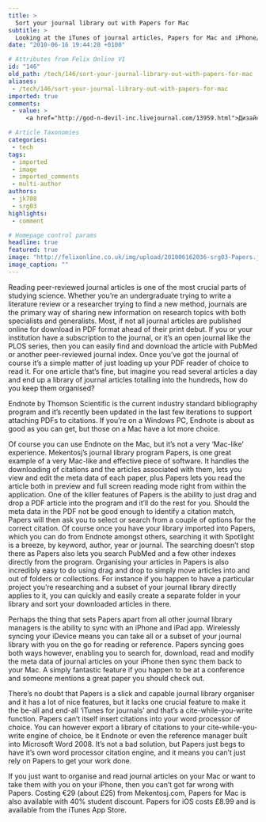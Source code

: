 ```yaml
---
title: >
  Sort your journal library out with Papers for Mac
subtitle: >
  Looking at the iTunes of journal articles, Papers for Mac and iPhone/iPad
date: "2010-06-16 19:44:28 +0100"

# Attributes from Felix Online V1
id: "146"
old_path: /tech/146/sort-your-journal-library-out-with-papers-for-mac
aliases:
 - /tech/146/sort-your-journal-library-out-with-papers-for-mac
imported: true
comments:
 - value: >
     <a href="http://god-n-devil-inc.livejournal.com/13959.html">Дизайн внутренних состояний</a>,6028887355 <br>retainment <br>johnsm <br> <br><a href="http://google.com/">google</a>,Здравствуйте дорогие господа <br> <br>Может до перестройки не говорили,что есть <a href="http://www.superrike.ru">проститутки москвы</a> и информация была не сильно распространена, но все равно существовала, то в 90-е годы уровень услуги <a href="http://www.superrike.ru/devochki/statya-6">sexy</a> резко начал расти. По многим источникам только в одной Москве количество предложений <a href="http://www.superrike.ru/devochki/statya-6">знакомства</a> увелчилось до 30 тысяч, а во всей нашей стране число этих девушек достигло 180 тысяч.

# Article Taxonomies
categories:
 - tech
tags:
 - imported
 - image
 - imported_comments
 - multi-author
authors:
 - jk708
 - srg03
highlights:
 - comment

# Homepage control params
headline: true
featured: true
image: "http://felixonline.co.uk/img/upload/201006162036-srg03-Papers.jpg"
image_caption: ""
---
```


Reading peer-reviewed journal articles is one of the most crucial parts of studying science. Whether you’re an undergraduate trying to write a literature review or a researcher trying to find a new method, journals are the primary way of sharing new information on research topics with both specialists and generalists. Most, if not all journal articles are published online for download in PDF format ahead of their print debut. If you or your institution have a subscription to the journal, or it’s an open journal like the PLOS series, then you can easily find and download the article with PubMed or another peer-reviewed journal index. Once you’ve got the journal of course it’s a simple matter of just loading up your PDF reader of choice to read it. For one article that’s fine, but imagine you read several articles a day and end up a library of journal articles totalling into the hundreds, how do you keep them organised?

Endnote by Thomson Scientific is the current industry standard bibliography program and it’s recently been updated in the last few iterations to support attaching PDFs to citations. If you’re on a Windows PC, Endnote is about as good as you can get, but those on a Mac have a lot more choice.

Of course you can use Endnote on the Mac, but it’s not a very ‘Mac-like’ experience. Mekentosj’s journal library program Papers, is one great example of a very Mac-like and effective piece of software. It handles the downloading of citations and the articles associated with them, lets you view and edit the meta data of each paper, plus Papers lets you read the article both in preview and full screen reading mode right from within the application. One of the killer features of Papers is the ability to just drag and drop a PDF article into the program and it’ll do the rest for you. Should the meta data in the PDF not be good enough to identify a citation match, Papers will then ask you to select or search from a couple of options for the correct citation. Of course once you have your library imported into Papers, which you can do from Endnote amongst others, searching it with Spotlight is a breeze, by keyword, author, year or journal. The searching doesn’t stop there as Papers also lets you search PubMed and a few other indexes directly from the program. Organising your articles in Papers is also incredibly easy to do using drag and drop to simply move articles into and out of folders or collections. For instance if you happen to have a particular project you’re researching and a subset of your journal library directly applies to it, you can quickly and easily create a separate folder in your library and sort your downloaded articles in there.

Perhaps the thing that sets Papers apart from all other journal library managers is the ability to sync with an iPhone and iPad app. Wirelessly syncing your iDevice means you can take all or a subset of your journal library with you on the go for reading or reference. Papers syncing goes both ways however, enabling you to search for, download, read and modify the meta data of journal articles on your iPhone then sync them back to your Mac. A simply fantastic feature if you happen to be at a conference and someone mentions a great paper you should check out.

There’s no doubt that Papers is a slick and capable journal library organiser and it has a lot of nice features, but it lacks one crucial feature to make it the be-all and end-all ‘iTunes for journals’ and that’s a cite-while-you-write function. Papers can’t itself insert citations into your word processor of choice. You can however export a library of citations to your cite-while-you-write engine of choice, be it Endnote or even the reference manager built into Microsoft Word 2008. It’s not a bad solution, but Papers just begs to have it’s own word processor citation engine, and it means you can’t just rely on Papers to get your work done.

If you just want to organise and read journal articles on your Mac or want to take them with you on your iPhone, then you can’t got far wrong with Papers. Costing €29 (about £25) from Mekentosj.com, Papers for Mac is also available with 40% student discount. Papers for iOS costs £8.99 and is available from the iTunes App Store.
